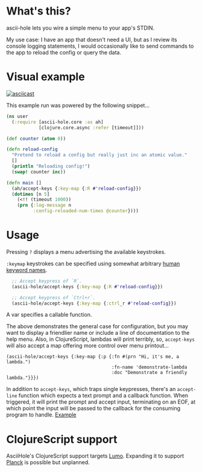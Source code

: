 # What's this?

ascii-hole lets you wire a simple menu to your app's STDIN.

My use case: I have an app that doesn't need a UI, but as I review its console logging statements, I would occasionally like to send commands to the app to reload the config or query the data.



# Visual example

[![asciicast](https://asciinema.org/a/d75PI0oVCiTYr9opV5sljSPuF.png)](https://asciinema.org/a/d75PI0oVCiTYr9opV5sljSPuF)

This example run was powered by the following snippet...

```clojure
(ns user
  (:require [ascii-hole.core :as ah]
            [clojure.core.async :refer [timeout]]))

(def counter (atom 0))

(defn reload-config
  "Pretend to reload a config but really just inc an atomic value."
  []
  (println "Reloading config!")
  (swap! counter inc))

(defn main []
  (ah/accept-keys {:key-map {:R #'reload-config}})
  (dotimes [n 5]
    (<!! (timeout 1000))
    (prn {:log-message n
          :config-reloaded-num-times @counter})))
```



# Usage

Pressing `?` displays a menu advertising the available keystrokes.

`:keymap` keystrokes can be specified using somewhat arbitrary [human keyword names].

[human keyword names]: src/ascii_hole/keycodes.cljc

```clojure
  ;; Accept keypress of `R`.
  (ascii-hole/accept-keys {:key-map {:R #'reload-config}})
```
```clojure
  ;; Accept keypress of `Ctrl+r`.
  (ascii-hole/accept-keys {:key-map {:ctrl_r #'reload-config}})
```
A var specifies a callable function.

The above demonstrates the general case for configuration, but you may
want to display a friendlier name or include a line of documentation
to the help menu. Also, in ClojureScript, lambdas will print terribly,
so, `accept-keys` will also accept a map offering more control over
menu printout...

```
(ascii-hole/accept-keys {:key-map {:p {:fn #(prn "Hi, it's me, a lambda.")
                                       :fn-name 'demonstrate-lambda
                                       :doc "Demonstrate a friendly lambda."}}})

```

In addition to `accept-keys`, which traps single keypresses, there's
an `accept-line` function which expects a text prompt and a callback
function. When triggered, it will print the prompt and accept input,
terminating on an EOF, at which point the input will be passed to the
callback for the consuming program to handle. [Example]

[Example]: dev/user.cljs#L32-36


# ClojureScript support

AsciiHole's ClojureScript support targets [Lumo]. Expanding it to
support [Planck] is possible but unplanned.

[Lumo]:https://github.com/anmonteiro/lumo
[Planck]:https://github.com/mfikes/planck


